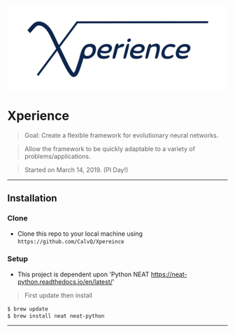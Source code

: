 ![Xperience](/resources/Xperience.png)
# Xperience
 > Goal: Create a flexible framework for evolutionary neural networks.
 
 > Allow the framework to be quickly adaptable to a variety of problems/applications.
 
 > Started on March 14, 2019. (PI Day!)

---

## Installation
### Clone

- Clone this repo to your local machine using `https://github.com/CalvQ/Xpereince`

### Setup

- This project is dependent upon 'Python NEAT <https://neat-python.readthedocs.io/en/latest/>'

 > First update then install

```shell
$ brew update
$ brew install neat neat-python
```
---
